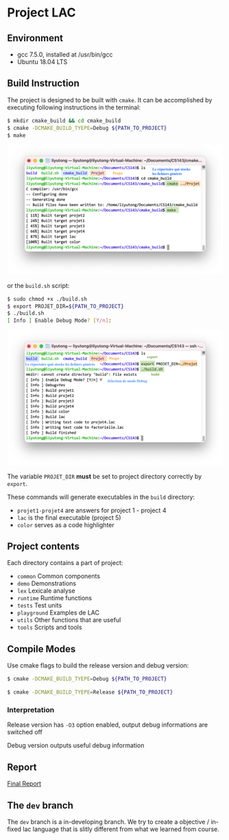 # Project LAC

## Environment

- gcc 7.5.0, installed at /usr/bin/gcc
- Ubuntu 18.04 LTS

## Build Instruction

The project is designed to be built with `cmake`. It can be accomplished by executing following instructions in the
terminal:

```bash
$ mkdir cmake_build && cd cmake_build
$ cmake -DCMAKE_BUILD_TYEPE=Debug ${PATH_TO_PROJECT}
$ make
```

![compile-cmake](https://github.com/davidliyutong/CS143/blob/main/misc/img/compile-cmake.png?raw=true)

or the `build.sh` script:

```bash
$ sudo chmod +x ./build.sh
$ export PROJET_DIR=${PATH_TO_PROJECT}
$ ./build.sh
[ Info ] Enable Debug Mode? [Y/n]:
```

![compile-cmake](https://github.com/davidliyutong/CS143/blob/main/misc/img/compile-script.png?raw=true)

The variable `PROJET_DIR` **must** be set to project directory correctly by `export`.

These commands will generate executables in the `build` directory:

- `projet1-projet4` are answers for project 1 - project 4
- `lac` is the final executable (project 5)
- `color` serves as a code highlighter

## Project contents

Each directory contains a part of project:

- `common` Common components
- `demo` Demonstrations
- `lex` Lexicale analyse
- `runtime` Runtime functions
- `tests` Test units
- `playground` Examples de LAC
- `utils` Other functions that are useful
- `tools` Scripts and tools

## Compile Modes

Use cmake flags to build the release version and debug version:

```bash
$ cmake -DCMAKE_BUILD_TYEPE=Debug ${PATH_TO_PROJECT}
```

```bash
$ cmake -DCMAKE_BUILD_TYEPE=Release ${PATH_TO_PROJECT}
```

### Interpretation

Release version has `-O3` option enabled, output debug informations are switched off

Debug version outputs useful debug information

## Report

[Final Report](./misc/pdf/PLT.pdf)

## The `dev` branch

The `dev` branch is a in-developing branch. We try to create a objective / in-fixed lac language that is slitly
different from what we learned from course.